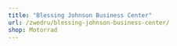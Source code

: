 ```yaml
---
title: "Blessing Johnson Business Center"
url: /zwedru/blessing-johnson-business-center/
shop: Motorrad
---
```

